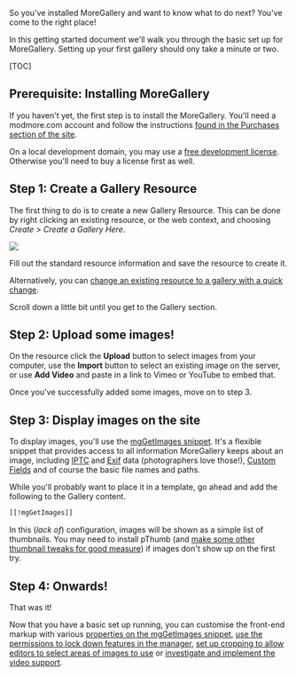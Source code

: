 So you've installed MoreGallery and want to know what to do next? You've come to the right place!

In this getting started document we'll walk you through the basic set up for MoreGallery. Setting up your first gallery should ony take a minute or two.

[TOC]

## Prerequisite: Installing MoreGallery

If you haven't yet, the first step is to install the MoreGallery. You'll need a modmore.com account and follow the instructions [found in the Purchases section of the site](https://modmore.com/account/purchases/).

On a local development domain, you may use a [free development license](https://modmore.com/free-development-licenses/). Otherwise you'll need to buy a license first as well.

## Step 1: Create a Gallery Resource

The first thing to do is to create a new Gallery Resource. This can be done by right clicking an existing resource, or the web context, and choosing _Create_ > _Create a Gallery Here_.

![](https://assets.modmore.com/uploads/2016/03/2016-03-22-13.14.42-create-gallery.png)

Fill out the standard resource information and save the resource to create it.

Alternatively, you can [change an existing resource to a gallery with a quick change](Tips_Tricks/Resource_to_Gallery).

Scroll down a little bit until you get to the Gallery section.

## Step 2: Upload some images!

On the resource click the **Upload** button to select images from your computer, use the **Import** button to select an existing image on the server, or use **Add Video** and paste in a link to Vimeo or YouTube to embed that.

Once you've successfully added some images, move on to step 3.

## Step 3: Display images on the site

To display images, you'll use the [mgGetImages snippet](Snippets/mgGetImages). It's a flexible snippet that provides access to all information MoreGallery keeps about an image, including [IPTC](IPTC) and [Exif](Exif) data (photographers love those!), [Custom Fields](Custom_Fields) and of course the basic file names and paths.

While you'll probably want to place it in a template, go ahead and add the following to the Gallery content. 

```` html
[[!mgGetImages]]
````

In this (_lack of_) configuration, images will be shown as a simple list of thumbnails. You may need to install pThumb (and [make some other thumbnail tweaks for good measure](Thumbnails_Performance)) if images don't show up on the first try. 

## Step 4: Onwards!

That was it!

Now that you have a basic set up running, you can customise the front-end markup with various [properties on the mgGetImages snippet](Snippets/mgGetImages), [use the permissions to lock down features in the manager](Permissions), [set up cropping to allow editors to select areas of images to use](Cropping) or [investigate and implement the video support](Video). 


